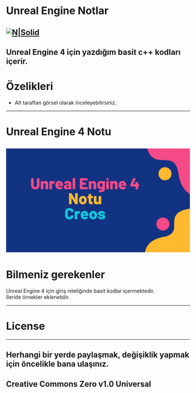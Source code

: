 <h1 class="code-line" data-line-start=0 data-line-end=1 ><a id="Unreal_Engine_Notlar_0"></a>Unreal Engine Notlar</h1>
<h2 class="code-line" data-line-start=2 data-line-end=4 ><a id="NSolidhttpsplaylhgoogleusercontentcom4ChxU_bzuJe8ix7IC7fYOq5xH3rtDjDMFogy4NsF6l8jNH9Q_G7zQUWoZtWvkliyww2247h1264rwhttpwwwartistscompanydigital_2"></a><a href="http://www.artistscompany.digital/"><img src="https://play-lh.googleusercontent.com/4ChxU_bzuJe8ix7IC7fYOq5xH3rtDjDMFogy4NsF6l8jNH9Q_G7z-QUWoZtWvkliyw=w2247-h1264-rw" alt="N|Solid"></a></h2>
<h2 class="code-line" data-line-start=4 data-line-end=6 ><a id="Unreal_Engine_4_iin_yazdm_basit_c_scriptlerini_ierir_4"></a>Unreal Engine 4 için yazdığım basit c++ kodları içerir.</h2>
<h1 class="code-line" data-line-start=6 data-line-end=7 ><a id="zelikleri_6"></a>Özelikleri</h1>
<ul>
<li class="has-line-data" data-line-start="7" data-line-end="8">Alt taraftan görsel olarak inceleyebilirsiniz.</li>
</ul>
<hr>
<h1 class="code-line" data-line-start=9 data-line-end=10 ><a id="Resimli_Konu_Anlatm_9"></a>Unreal Engine 4 Notu</h1>
<h2 class="code-line" data-line-start=14 data-line-end=16 ><a id="An_old_rock_in_the_deserthttpsrawgithubusercontentcomcreosBCPPdersveorneklerimainresim1png_C_Konu_anlatmhttpsgithubcomcreosBCPPdersveornekleriblobmaincppanlatC4B1mpdf_14"></a><a href="https://github.com/creosB/UnrealScripts/blob/main/UE4%20Not.pdf"><img src="https://raw.githubusercontent.com/creosB/UnrealScripts/main/Outline_Table%20of%20Contents.png" alt="An old rock in the desert" title="Unreal Engine"></a></h2>
<h1 class="code-line" data-line-start=13 data-line-end=14 ><a id="Bilmeniz_gerekenler_13"></a>Bilmeniz gerekenler</h1>
<p class="has-line-data" data-line-start="14" data-line-end="16">Unreal Engine 4 için giriş niteliğinde basit kodlar içermektedir.<br>
İleride örnekler eklenebilir.</p>
</blockquote>
<hr>
<h1 class="code-line" data-line-start=17 data-line-end=18 ><a id="License_17"></a>License</h1>
<hr>
<h2 class="code-line" data-line-start=19 data-line-end=21 ><a id="Herhangi_bir_yerde_paylamak_deiiklik_yapmak_iin_ncelikle_bana_ulanz_19"></a>Herhangi bir yerde paylaşmak, değişiklik yapmak için öncelikle bana ulaşınız.</h2>
<h2 class="code-line" data-line-start=21 data-line-end=23 ><a id="Creative_Commons_Zero_v10_Universal_21"></a>Creative Commons Zero v1.0 Universal</h2>

